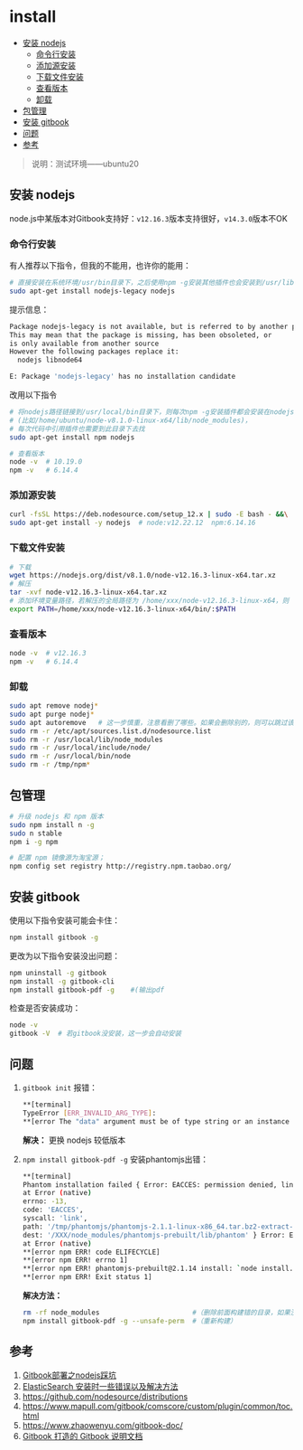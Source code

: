 # install
<!-- @import "[TOC]" {cmd="toc" depthFrom=2 depthTo=6 orderedList=false} -->

<!-- code_chunk_output -->

- [安装 nodejs](#安装-nodejs)
  - [命令行安装](#命令行安装)
  - [添加源安装](#添加源安装)
  - [下载文件安装](#下载文件安装)
  - [查看版本](#查看版本)
  - [卸载](#卸载)
- [包管理](#包管理)
- [安装 gitbook](#安装-gitbook)
- [问题](#问题)
- [参考](#参考)

<!-- /code_chunk_output -->

<!-- [Toc] -->

> 说明：测试环境——ubuntu20

## 安装 nodejs

node.js中某版本对Gitbook支持好：`v12.16.3`版本支持很好，`v14.3.0`版本不OK


### 命令行安装

有人推荐以下指令，但我的不能用，也许你的能用：

```sh
# 直接安装在系统环境/usr/bin目录下，之后使用npm -g安装其他插件也会安装到/usr/lib/node_modules(需要使用sudo权限)。
sudo apt-get install nodejs-legacy nodejs  
```

提示信息：

```sh
Package nodejs-legacy is not available, but is referred to by another package.
This may mean that the package is missing, has been obsoleted, or
is only available from another source
However the following packages replace it:
  nodejs libnode64

E: Package 'nodejs-legacy' has no installation candidate
```

改用以下指令

```sh
# 将nodejs路径链接到/usr/local/bin目录下，则每次npm -g安装插件都会安装在nodejs原路径下的node_modules
# (比如/home/ubuntu/node-v8.1.0-linux-x64/lib/node_modules)，
# 每次代码中引用插件也需要到此目录下去找
sudo apt-get install npm nodejs  

# 查看版本
node -v  # 10.19.0
npm -v   # 6.14.4 
```

### 添加源安装

```sh
curl -fsSL https://deb.nodesource.com/setup_12.x | sudo -E bash - &&\
sudo apt-get install -y nodejs  # node:v12.22.12  npm:6.14.16
```

### 下载文件安装

```sh
# 下载
wget https://nodejs.org/dist/v8.1.0/node-v12.16.3-linux-x64.tar.xz
# 解压
tar -xvf node-v12.16.3-linux-x64.tar.xz
# 添加环境变量路径，若解压的全局路径为 /home/xxx/node-v12.16.3-linux-x64，则
export PATH=/home/xxx/node-v12.16.3-linux-x64/bin/:$PATH
```

### 查看版本

```sh
node -v  # v12.16.3
npm -v   # 6.14.4
```

### 卸载

```sh
sudo apt remove nodej*
sudo apt purge nodej*
sudo apt autoremove   # 这一步慎重，注意看删了哪些。如果会删除别的，则可以跳过该步
sudo rm -r /etc/apt/sources.list.d/nodesource.list
sudo rm -r /usr/local/lib/node_modules
sudo rm -r /usr/local/include/node/
sudo rm -r /usr/local/bin/node
sudo rm -r /tmp/npm* 
```

## 包管理

```sh
# 升级 nodejs 和 npm 版本
sudo npm install n -g
sudo n stable
npm i -g npm

# 配置 npm 镜像源为淘宝源；
npm config set registry http://registry.npm.taobao.org/
```



## 安装 gitbook

使用以下指令安装可能会卡住：

```sh
npm install gitbook -g
```

更改为以下指令安装没出问题：

```sh
npm uninstall -g gitbook
npm install -g gitbook-cli  
npm install gitbook-pdf -g    #(输出pdf
```

检查是否安装成功：  

```sh
node -v  
gitbook -V  # 若gitbook没安装，这一步会自动安装
```



## 问题

1. `gitbook init` 报错：
    ```sh
    **[terminal]
    TypeError [ERR_INVALID_ARG_TYPE]: 
    **[error The "data" argument must be of type string or an instance of Buffe]
    ```

    **解决：** 更换 nodejs 较低版本

2. `npm install gitbook-pdf -g` 安装phantomjs出错：
    ```sh
    **[terminal]
    Phantom installation failed { Error: EACCES: permission denied, link '/tmp/phantomjs/phantomjs-2.1.1-linux-x86_64.tar.bz2-extract-1496325965675/phantomjs-2.1.1-linux-x86_64' -> '/XXX/node_modules/phantomjs-prebuilt/lib/phantom'
    at Error (native)
    errno: -13,
    code: 'EACCES',
    syscall: 'link',
    path: '/tmp/phantomjs/phantomjs-2.1.1-linux-x86_64.tar.bz2-extract-1496325965675/phantomjs-2.1.1-linux-x86_64',
    dest: '/XXX/node_modules/phantomjs-prebuilt/lib/phantom' } Error: EACCES: permission denied, link '/tmp/phantomjs/phantomjs-2.1.1-linux-x86_64.tar.bz2-extract-1496325965675/phantomjs-2.1.1-linux-x86_64' -> '/XXX/node_modules/phantomjs-prebuilt/lib/phantom'
    at Error (native)
    **[error npm ERR! code ELIFECYCLE]
    **[error npm ERR! errno 1]
    **[error npm ERR! phantomjs-prebuilt@2.1.14 install: `node install.js`]
    **[error npm ERR! Exit status 1]

    ```
    **解决方法：**

    ```sh
    rm -rf node_modules                       #（删除前面构建错的目录，如果没有安装到/usr下）
    npm install gitbook-pdf -g --unsafe-perm  #（重新构建）
    ```

   

## 参考

1. [Gitbook部署之nodejs踩坑](https://www.cnblogs.com/hacv/p/14311409.html)
2. [ElasticSearch 安装时一些错误以及解决方法 ](https://www.cnblogs.com/frank-hui/p/12200284.html)
3. https://github.com/nodesource/distributions
4. https://www.mapull.com/gitbook/comscore/custom/plugin/common/toc.html
5. https://www.zhaowenyu.com/gitbook-doc/
6. [Gitbook 打造的 Gitbook 说明文档](https://www.mapull.com/gitbook/comscore/)
